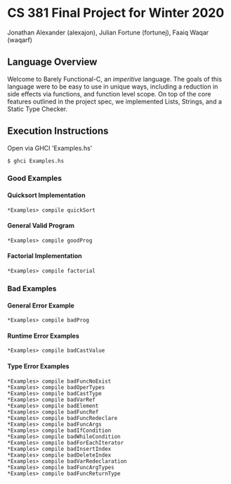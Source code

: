 # CS 381 Final Project for Winter 2020
Jonathan Alexander (alexajon), Julian Fortune (fortunej), Faaiq Waqar (waqarf)

## Language Overview
Welcome to Barely Functional-C, an *imperitive* language. The goals of this language were to be easy to use in unique ways, including a reduction in side effects via functions, and function level scope.  On top of the core features outlined in the project spec, we implemented Lists, Strings, and a Static Type Checker.

## Execution Instructions
Open via GHCI 'Examples.hs'

```
$ ghci Examples.hs
```

### Good Examples

#### Quicksort Implementation

```
*Examples> compile quickSort
```

#### General Valid Program

```
*Examples> compile goodProg
```

#### Factorial Implementation

```
*Examples> compile factorial
```

### Bad Examples

#### General Error Example

```
*Examples> compile badProg
```

#### Runtime Error Examples

```
*Examples> compile badCastValue
```

#### Type Error Examples

```
*Examples> compile badFuncNoExist
*Examples> compile badOperTypes
*Examples> compile badCastType
*Examples> compile badVarRef
*Examples> compile badElement
*Examples> compile badFuncRef
*Examples> compile badFuncRedeclare
*Examples> compile badFuncArgs
*Examples> compile badIfCondition
*Examples> compile badWhileCondition
*Examples> compile badForEachIterator
*Examples> compile badInsertIndex
*Examples> compile badDeleteIndex
*Examples> compile badVarRedeclaration
*Examples> compile badFuncArgTypes
*Examples> compile badFuncReturnType
```